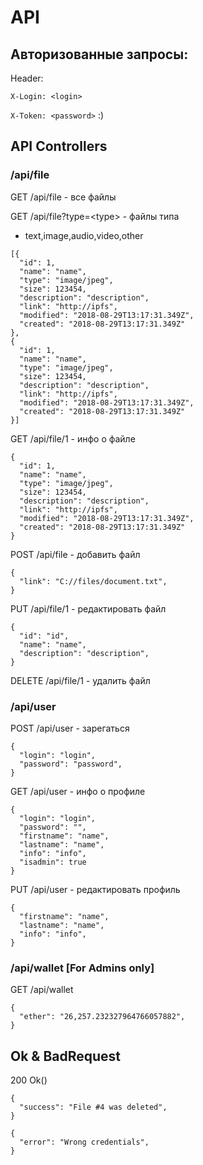 # API

## Авторизованные запросы:

Header: 

`X-Login: <login>`

`X-Token: <password>` :)


## API Controllers

### /api/file

GET /api/file - все файлы

GET /api/file?type=\<type\> - файлы типа
* text,image,audio,video,other

````
[{
  "id": 1,
  "name": "name",
  "type": "image/jpeg",
  "size": 123454,
  "description": "description",
  "link": "http://ipfs",
  "modified": "2018-08-29T13:17:31.349Z",
  "created": "2018-08-29T13:17:31.349Z"
},
{
  "id": 1,
  "name": "name",
  "type": "image/jpeg",
  "size": 123454,
  "description": "description",
  "link": "http://ipfs",
  "modified": "2018-08-29T13:17:31.349Z",
  "created": "2018-08-29T13:17:31.349Z"
}]
````

GET /api/file/1 - инфо о файле
````
{
  "id": 1,
  "name": "name",
  "type": "image/jpeg",
  "size": 123454,
  "description": "description",
  "link": "http://ipfs",
  "modified": "2018-08-29T13:17:31.349Z",
  "created": "2018-08-29T13:17:31.349Z"
}
````

POST /api/file - добавить  файл
````
{
  "link": "C://files/document.txt",
}
````

PUT /api/file/1 - редактировать файл
````
{
  "id": "id",
  "name": "name",
  "description": "description",
}
````

DELETE /api/file/1 - удалить файл

### /api/user

POST /api/user - зарегаться
````
{
  "login": "login",
  "password": "password",
}
````

GET /api/user - инфо о профиле
````
{
  "login": "login",
  "password": "",
  "firstname": "name",
  "lastname": "name",
  "info": "info",
  "isadmin": true
}
````

PUT /api/user - редактировать профиль
````
{
  "firstname": "name",
  "lastname": "name",
  "info": "info",
}
````

### /api/wallet [For Admins only]

GET /api/wallet
````
{
  "ether": "26,257.232327964766057882",
}
````

## Ok & BadRequest

200 Ok()
````
{
  "success": "File #4 was deleted",
}
````
````
{
  "error": "Wrong credentials",
}
````
